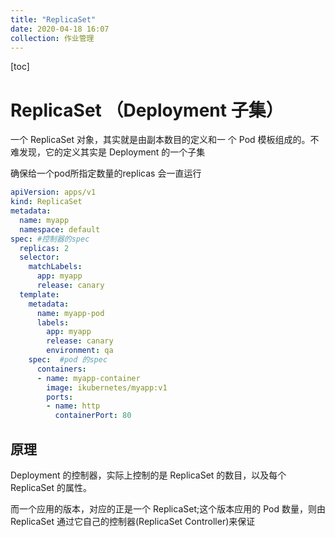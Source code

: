 ```yaml
---
title: "ReplicaSet"
date: 2020-04-18 16:07
collection: 作业管理
---
```

[toc]





# ReplicaSet （Deployment 子集）

一个 ReplicaSet 对象，其实就是由副本数目的定义和一 个 Pod 模板组成的。不难发现，它的定义其实是 Deployment 的一个子集

确保给一个pod所指定数量的replicas 会一直运行

```yaml
apiVersion: apps/v1
kind: ReplicaSet
metadata:
  name: myapp
  namespace: default
spec: #控制器的spec
  replicas: 2
  selector:
    matchLabels:
      app: myapp
      release: canary
  template:
    metadata:
      name: myapp-pod
      labels:
        app: myapp
        release: canary
        environment: qa
    spec:  #pod 的spec
      containers:
      - name: myapp-container
        image: ikubernetes/myapp:v1
        ports:
        - name: http
          containerPort: 80
```





## 原理

Deployment 的控制器，实际上控制的是 ReplicaSet 的数目，以及每个 ReplicaSet 的属性。

而一个应用的版本，对应的正是一个 ReplicaSet;这个版本应用的 Pod 数量，则由 ReplicaSet 通过它自己的控制器(ReplicaSet Controller)来保证



